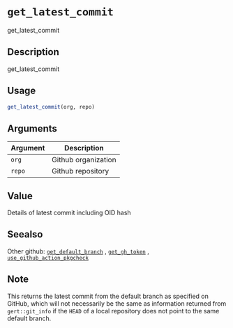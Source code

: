 # `get_latest_commit`

get_latest_commit


## Description

get_latest_commit


## Usage

```r
get_latest_commit(org, repo)
```


## Arguments

Argument      |Description
------------- |----------------
`org`     |     Github organization
`repo`     |     Github repository


## Value

Details of latest commit including OID hash


## Seealso

Other github:
 [`get_default_branch`](#getdefaultbranch) ,
 [`get_gh_token`](#getghtoken) ,
 [`use_github_action_pkgcheck`](#usegithubactionpkgcheck)


## Note

This returns the latest commit from the default branch as specified on
 GitHub, which will not necessarily be the same as information returned from
 `gert::git_info` if the `HEAD` of a local repository does not point to the
 same default branch.


